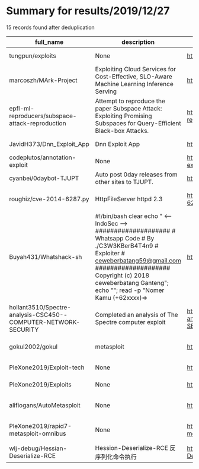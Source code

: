 
# Summary for results/2019/12/27
    
15 records found after deduplication

| full_name | description | html_url | matched_list | matched_count | pushed_at | size | stargazers_count | language | forks_count | vul_ids |
|----------------------------------------------------------------|-----------------------------------------------------------------------------------------------------------------------------------------------------------------------------------------------------------------------------------------------------------------|-----------------------------------------------------------------------------------|----------------------------------|-----------------|---------------------------|--------|--------------------|------------------|---------------|-------------------|
| tungpun/exploits | None | https://github.com/tungpun/exploits | ['exploit'] | 1 | 2019-12-27 07:14:41+00:00 | 8 | 2 | Python | 0 | [] |
| marcoszh/MArk-Project | Exploiting Cloud Services for Cost-Effective, SLO-Aware Machine Learning Inference Serving | https://github.com/marcoszh/MArk-Project | ['exploit'] | 1 | 2019-12-27 03:11:59+00:00 | 115677 | 18 | Python | 8 | [] |
| epfl-ml-reproducers/subspace-attack-reproduction | Attempt to reproduce the paper Subspace Attack: Exploiting Promising Subspaces for Query-Efficient Black-box Attacks. | https://github.com/epfl-ml-reproducers/subspace-attack-reproduction | ['exploit'] | 1 | 2019-12-27 14:23:35+00:00 | 26690 | 6 | Jupyter Notebook | 1 | [] |
| JavidH373/Dnn_Exploit_App | Dnn Exploit App | https://github.com/JavidH373/Dnn_Exploit_App | ['exploit'] | 1 | 2019-12-27 11:07:45+00:00 | 560 | 0 | | 0 | [] |
| codeplutos/annotation-exploit | None | https://github.com/codeplutos/annotation-exploit | ['exploit'] | 1 | 2019-12-27 02:10:38+00:00 | 0 | 0 | | 0 | [] |
| cyanbei/0daybot-TJUPT | Auto post 0day releases from other sites to TJUPT. | https://github.com/cyanbei/0daybot-TJUPT | ['0day'] | 1 | 2019-12-27 07:49:24+00:00 | 14 | 1 | nan | 0 | [] |
| roughiz/cve-2014-6287.py | HttpFileServer httpd 2.3 | https://github.com/roughiz/cve-2014-6287.py | ['cve-2'] | 1 | 2019-12-27 13:05:09+00:00 | 1 | 1 | Python | 0 | ['CVE-2014-6287'] |
| Buyah431/Whatshack-sh | #!/bin/bash clear echo " <-- IndoSec --> #################### # Whatsapp Code # By ./C3W3KBerB4T4n9 # Exploiter # ceweberbatang59@gmail.com #################### Copyright (c) 2018 ceweberbatang Ganteng"; echo ""; read -p "Nomer Kamu (+62xxxx)=> | https://github.com/Buyah431/Whatshack-sh | ['exploit'] | 1 | 2019-12-27 15:21:54+00:00 | 0 | 0 | | 0 | [] |
| hollant3510/Spectre-analysis-CSC450--COMPUTER-NETWORK-SECURITY | Completed an analysis of The Spectre computer exploit | https://github.com/hollant3510/Spectre-analysis-CSC450--COMPUTER-NETWORK-SECURITY | ['exploit'] | 1 | 2019-12-27 15:43:03+00:00 | 688 | 0 | | 0 | [] |
| gokul2002/gokul | metasploit | https://github.com/gokul2002/gokul | ['metasploit module OR payload'] | 1 | 2019-12-27 16:22:44+00:00 | 0 | 0 | | 0 | [] |
| PleXone2019/Exploit-tech | None | https://github.com/PleXone2019/Exploit-tech | ['exploit'] | 1 | 2019-12-27 19:06:58+00:00 | 669 | 0 | Python | 0 | [] |
| PleXone2019/Exploits | None | https://github.com/PleXone2019/Exploits | ['exploit'] | 1 | 2019-12-27 19:09:14+00:00 | 32 | 0 | C++ | 0 | [] |
| alifiogans/AutoMetasploit | None | https://github.com/alifiogans/AutoMetasploit | ['metasploit module OR payload'] | 1 | 2019-12-27 19:17:11+00:00 | 2 | 0 | Shell | 0 | [] |
| PleXone2019/rapid7-metasploit-omnibus | None | https://github.com/PleXone2019/rapid7-metasploit-omnibus | ['metasploit module OR payload'] | 1 | 2019-12-27 21:22:12+00:00 | 1105 | 0 | Ruby | 0 | [] |
| wlj-debug/Hessian-Deserialize-RCE | Hession-Deserialize-RCE 反序列化命令执行 | https://github.com/wlj-debug/Hessian-Deserialize-RCE | ['rce'] | 1 | 2019-12-27 08:38:26+00:00 | 47925 | 1 | nan | 0 | [] |

